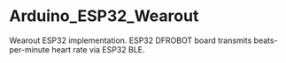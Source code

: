 # Arduino_ESP32_Wearout
Wearout ESP32 implementation. ESP32 DFROBOT board transmits beats-per-minute heart rate via ESP32 BLE.
